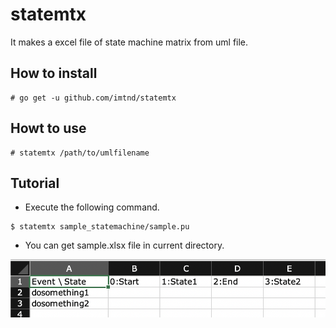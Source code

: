 # statemtx
It makes a excel file of state machine matrix from uml file.


## How to install
```
# go get -u github.com/imtnd/statemtx
```

## Howt to use
```
# statemtx /path/to/umlfilename
```

## Tutorial
* Execute the following command.
```
$ statemtx sample_statemachine/sample.pu
```

* You can get sample.xlsx file in current directory.

![xlsx_image](https://raw.githubusercontent.com/imtnd/statemtx/master/images/outputfile.png)
  